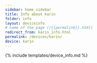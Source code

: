 ```yaml
---
sidebar: home_sidebar
title: Info about karin
folder: info
layout: deviceinfo
# name of the page (/{{permalink}}.html)
redirect_from: karin_info.html
permalink: /devices/karin/
device: karin
---
```

{% include templates/device_info.md %}
